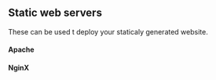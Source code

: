 ## Static web servers

These can be used t deploy your staticaly generated website.

#### Apache


#### NginX